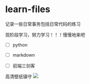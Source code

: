 # learn-files 
记录一些日常事务包括日常代码的练习

现阶段学习，努力学习！！！慢慢地来吧

- [ ] python  
- [ ] markdown  
- [ ] 前端三剑客


高清壁纸镇守
<a href="https://github.com/NiNG-XiAOYUAN">
    <img src="https://github.com/NiNG-XiAOYUAN/learn-files/blob/main/files/230259hfkew67ed8a2piyc.png?raw=true">
</a> 

